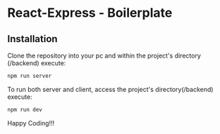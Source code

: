 # React-Express - Boilerplate

## Installation

Clone the repository into your pc and within the project's directory (/backend) execute:

```bash
npm run server
```

To run both server and client, access the project's directory(/backend) execute:

```bash
npm run dev
```

Happy Coding!!!

